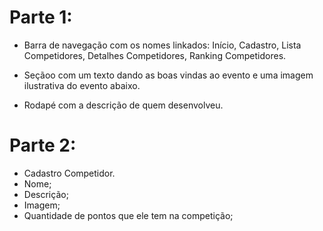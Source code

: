 # Parte 1:

- Barra de navegação com os nomes linkados: Início, Cadastro, Lista Competidores, Detalhes Competidores, Ranking Competidores.

- Seçãoo com um texto dando as boas vindas ao evento e uma imagem ilustrativa do evento abaixo.

- Rodapé com a descrição de quem desenvolveu.

# Parte 2:
 
- Cadastro Competidor.
- Nome;
- Descrição;
- Imagem;
- Quantidade de pontos que ele tem na competição;
